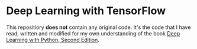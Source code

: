 # Deep Learning with TensorFlow

This repositiory **does not** contain any original code. It's the code that I have read, written and modified for my own understanding of the book [Deep Learning with Python, Second Edition](https://www.manning.com/books/deep-learning-with-python-second-edition?query=deep%20learning%20with%20python).
